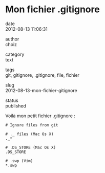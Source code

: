 Mon fichier .gitignore
======================

date  
2012-08-13 11:06:31

author  
choiz

category  
text

tags  
git, gitignore, .gitignore, file, fichier

slug  
2012-08-13-mon-fichier-gitignore

status  
published

Voilà mon petit fichier .gitignore :

    # Ignore files from git

    # ._ files (Mac Os X)
    ._*

    # .DS_STORE (Mac Os X)
    .DS_STORE

    # .swp (Vim)
    *.swp
